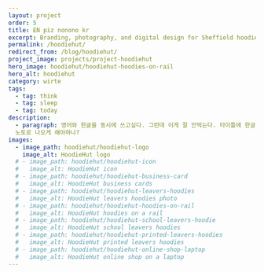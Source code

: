 ```yaml
---
layout: project
order: 5
title: EN piz nonono kr 
excerpt: Branding, photography, and digital design for Sheffield hoodie printing company, HoodieHut.
permalink: /hoodiehut/
redirect_from: /blog/hoodiehut/
project_image: projects/project-hoodiehut
hero_image: hoodiehut/hoodiehut-hoodies-on-rail
hero_alt: hoodiehut
category: wirte
tags:
  - tag: think
  - tag: sleep
  - tag: today
description:
  - paragraph: 영어와 한글을 동시에 쓰고싶다. 그런데 이게 잘 안먹는다. 타이틀에 한글폰트 적용이 안되어있어서 그런가? 그럼
  노토로 나오게 해야하나? 
images:
  - image_path: hoodiehut/hoodiehut-logo
    image_alt: HoodieHut logo
  # - image_path: hoodiehut/hoodiehut-icon
  #   image_alt: HoodieHut icon
  # - image_path: hoodiehut/hoodiehut-business-card
  #   image_alt: HoodieHut business cards
  # - image_path: hoodiehut/hoodiehut-leavers-hoodies
  #   image_alt: HoodieHut leavers hoodies photo
  # - image_path: hoodiehut/hoodiehut-hoodies-on-rail
  #   image_alt: HoodieHut hoodies on a rail
  # - image_path: hoodiehut/hoodiehut-school-leavers-hoodie
  #   image_alt: HoodieHut school leavers hoodies
  # - image_path: hoodiehut/hoodiehut-printed-leavers-hoodies
  #   image_alt: HoodieHut printed leavers hoodies
  # - image_path: hoodiehut/hoodiehut-online-shop-laptop
  #   image_alt: HoodieHut online shop on a laptop
---
```

